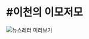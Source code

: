 # #이천의 이모저모


![뉴스레터 미리보기](https://private-user-images.githubusercontent.com/215607788/453352077-8737bc64-370e-4db4-8116-4f2ebb775a66.png?jwt=eyJhbGciOiJIUzI1NiIsInR5cCI6IkpXVCJ9.eyJpc3MiOiJnaXRodWIuY29tIiwiYXVkIjoicmF3LmdpdGh1YnVzZXJjb250ZW50LmNvbSIsImtleSI6ImtleTUiLCJleHAiOjE3NDk1NDQ0MTEsIm5iZiI6MTc0OTU0NDExMSwicGF0aCI6Ii8yMTU2MDc3ODgvNDUzMzUyMDc3LTg3MzdiYzY0LTM3MGUtNGRiNC04MTE2LTRmMmViYjc3NWE2Ni5wbmc_WC1BbXotQWxnb3JpdGhtPUFXUzQtSE1BQy1TSEEyNTYmWC1BbXotQ3JlZGVudGlhbD1BS0lBVkNPRFlMU0E1M1BRSzRaQSUyRjIwMjUwNjEwJTJGdXMtZWFzdC0xJTJGczMlMkZhd3M0X3JlcXVlc3QmWC1BbXotRGF0ZT0yMDI1MDYxMFQwODI4MzFaJlgtQW16LUV4cGlyZXM9MzAwJlgtQW16LVNpZ25hdHVyZT0zMDkzMWI4NWZlZmY0N2Q0OTRlOWM0M2FjOGE3NjdjZWU3MDQ2ODIzZmRmMTI4ZWE3Nzc5OWMzYmE5MjQ3NGFlJlgtQW16LVNpZ25lZEhlYWRlcnM9aG9zdCJ9.a9ESSPMpYzXvIaLIp0Q0GU3npQapUubWPbn7sHc-Rqs)
